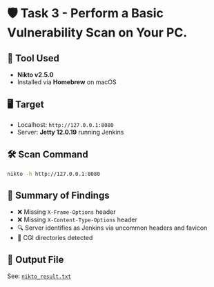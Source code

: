 # 🛡️ Task 3 - Perform a Basic Vulnerability Scan on Your PC.

## 🔧 Tool Used
- **Nikto v2.5.0**
- Installed via **Homebrew** on macOS

## 🖥️ Target
- Localhost: `http://127.0.0.1:8080`
- Server: **Jetty 12.0.19** running Jenkins

## 🛠️ Scan Command
```bash
nikto -h http://127.0.0.1:8080
```

## 📄 Summary of Findings
- ❌ Missing `X-Frame-Options` header
- ❌ Missing `X-Content-Type-Options` header
- 🔍 Server identifies as Jenkins via uncommon headers and favicon
- 🧭 CGI directories detected

## 📁 Output File
See: [`nikto_result.txt`](nikto_result.txt)
